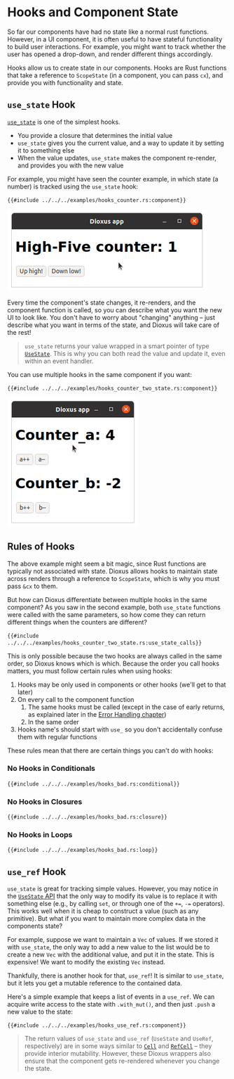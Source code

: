 # Hooks and Component State

So far our components have had no state like a normal rust functions. However, in a UI component, it is often useful to have stateful functionality to build user interactions. For example, you might want to track whether the user has opened a drop-down, and render different things accordingly.

Hooks allow us to create state in our components. Hooks are Rust functions that take a reference to `ScopeState` (in a component, you can pass `cx`), and provide you with functionality and state.

## `use_state` Hook

[`use_state`](https://docs.rs/dioxus/latest/dioxus/prelude/fn.use_state.html) is one of the simplest hooks.

- You provide a closure that determines the initial value
- `use_state` gives you the current value, and a way to update it by setting it to something else
- When the value updates, `use_state` makes the component re-render, and provides you with the new value

For example, you might have seen the counter example, in which state (a number) is tracked using the `use_state` hook:

```rust, no_run
{{#include ../../../examples/hooks_counter.rs:component}}
```

![Screenshot: counter app](./images/counter.png)

Every time the component's state changes, it re-renders, and the component function is called, so you can describe what you want the new UI to look like. You don't have to worry about "changing" anything – just describe what you want in terms of the state, and Dioxus will take care of the rest!

> `use_state` returns your value wrapped in a smart pointer of type [`UseState`](https://docs.rs/dioxus/latest/dioxus/prelude/struct.UseState.html). This is why you can both read the value and update it, even within an event handler.

You can use multiple hooks in the same component if you want:

```rust, no_run
{{#include ../../../examples/hooks_counter_two_state.rs:component}}
```

![Screenshot: app with two counters](./images/counter_two_state.png)

## Rules of Hooks

The above example might seem a bit magic, since Rust functions are typically not associated with state. Dioxus allows hooks to maintain state across renders through a reference to `ScopeState`, which is why you must pass `&cx` to them.

But how can Dioxus differentiate between multiple hooks in the same component? As you saw in the second example, both `use_state` functions were called with the same parameters, so how come they can return different things when the counters are different?

```rust, no_run
{{#include ../../../examples/hooks_counter_two_state.rs:use_state_calls}}
```

This is only possible because the two hooks are always called in the same order, so Dioxus knows which is which. Because the order you call hooks matters, you must follow certain rules when using hooks:

1. Hooks may be only used in components or other hooks (we'll get to that later)
2. On every call to the component function
   1. The same hooks must be called (except in the case of early returns, as explained later in the [Error Handling chapter](../best_practices/error_handling.md))
   2. In the same order
3. Hooks name's should start with `use_` so you don't accidentally confuse them with regular functions

These rules mean that there are certain things you can't do with hooks:

### No Hooks in Conditionals

```rust, no_run
{{#include ../../../examples/hooks_bad.rs:conditional}}
```

### No Hooks in Closures

```rust, no_run
{{#include ../../../examples/hooks_bad.rs:closure}}
```

### No Hooks in Loops

```rust, no_run
{{#include ../../../examples/hooks_bad.rs:loop}}
```

## `use_ref` Hook

`use_state` is great for tracking simple values. However, you may notice in the [`UseState` API](https://docs.rs/dioxus/latest/dioxus/hooks/struct.UseState.html) that the only way to modify its value is to replace it with something else (e.g., by calling `set`, or through one of the `+=`, `-=` operators). This works well when it is cheap to construct a value (such as any primitive). But what if you want to maintain more complex data in the components state?

For example, suppose we want to maintain a `Vec` of values. If we stored it with `use_state`, the only way to add a new value to the list would be to create a new `Vec` with the additional value, and put it in the state. This is expensive! We want to modify the existing `Vec` instead.

Thankfully, there is another hook for that, `use_ref`! It is similar to `use_state`, but it lets you get a mutable reference to the contained data.

Here's a simple example that keeps a list of events in a `use_ref`. We can acquire write access to the state with `.with_mut()`, and then just `.push` a new value to the state:

```rust, no_run
{{#include ../../../examples/hooks_use_ref.rs:component}}
```

> The return values of `use_state` and `use_ref` (`UseState` and `UseRef`, respectively) are in some ways similar to [`Cell`](https://doc.rust-lang.org/std/cell/) and [`RefCell`](https://doc.rust-lang.org/std/cell/struct.RefCell.html) – they provide interior mutability. However, these Dioxus wrappers also ensure that the component gets re-rendered whenever you change the state.
